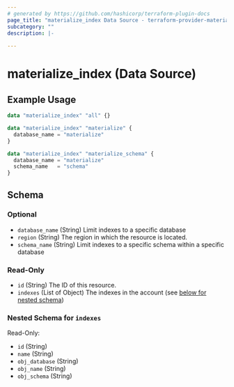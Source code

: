 ```yaml
---
# generated by https://github.com/hashicorp/terraform-plugin-docs
page_title: "materialize_index Data Source - terraform-provider-materialize"
subcategory: ""
description: |-
  
---
```


# materialize_index (Data Source)



## Example Usage

```terraform
data "materialize_index" "all" {}

data "materialize_index" "materialize" {
  database_name = "materialize"
}

data "materialize_index" "materialize_schema" {
  database_name = "materialize"
  schema_name   = "schema"
}
```

<!-- schema generated by tfplugindocs -->
## Schema

### Optional

- `database_name` (String) Limit indexes to a specific database
- `region` (String) The region in which the resource is located.
- `schema_name` (String) Limit indexes to a specific schema within a specific database

### Read-Only

- `id` (String) The ID of this resource.
- `indexes` (List of Object) The indexes in the account (see [below for nested schema](#nestedatt--indexes))

<a id="nestedatt--indexes"></a>
### Nested Schema for `indexes`

Read-Only:

- `id` (String)
- `name` (String)
- `obj_database` (String)
- `obj_name` (String)
- `obj_schema` (String)
